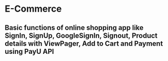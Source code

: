 E-Commerce
==============================

Basic functions of online shopping app like SignIn, SignUp, GoogleSignIn, Signout, Product details with ViewPager, Add to Cart and Payment using PayU API
------------


